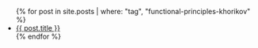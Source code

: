 <ul>
  {% for post in site.posts | where: "tag", "functional-principles-khorikov" %}
    <li>
      <a href="{{ post.url | absolute_url}}">{{ post.title }}</a>
    </li>
  {% endfor %}
</ul>

